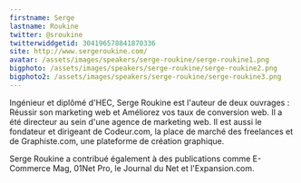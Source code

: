 ```yaml
---
firstname: Serge 
lastname: Roukine
twitter: @sroukine
twitterwiddgetid: 304196578841870336
site: http://www.sergeroukine.com/
avatar: /assets/images/speakers/serge-roukine/serge-roukine1.png
bigphoto: /assets/images/speakers/serge-roukine/serge-roukine2.png
bigphoto2: /assets/images/speakers/serge-roukine/serge-roukine3.png
---
```


Ingénieur et diplômé d'HEC, Serge Roukine est l'auteur de deux ouvrages : Réussir son marketing web et Améliorez vos taux de conversion web. Il a été directeur au sein d'une agence de marketing web. Il est aussi le fondateur et dirigeant de Codeur.com, la place de marché des freelances et de Graphiste.com, une plateforme de création graphique.
 
Serge Roukine a contribué également à des publications comme E-Commerce Mag, 01Net Pro, le Journal du Net et l'Expansion.com.


